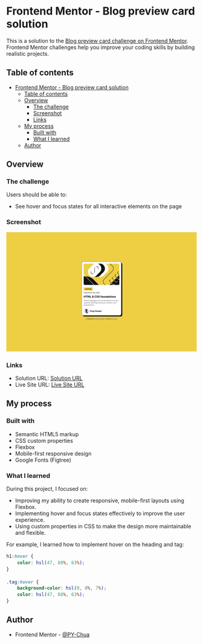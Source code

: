 # Frontend Mentor - Blog preview card solution

This is a solution to the [Blog preview card challenge on Frontend Mentor](https://www.frontendmentor.io/challenges/blog-preview-card-ckPaj01IcS). Frontend Mentor challenges help you improve your coding skills by building realistic projects. 

## Table of contents

- [Frontend Mentor - Blog preview card solution](#frontend-mentor---blog-preview-card-solution)
  - [Table of contents](#table-of-contents)
  - [Overview](#overview)
    - [The challenge](#the-challenge)
    - [Screenshot](#screenshot)
    - [Links](#links)
  - [My process](#my-process)
    - [Built with](#built-with)
    - [What I learned](#what-i-learned)
  - [Author](#author)

## Overview

### The challenge

Users should be able to:

- See hover and focus states for all interactive elements on the page

### Screenshot

![](./screenshot.png)

### Links

- Solution URL: [Solution URL](https://your-solution-url.com)
- Live Site URL: [Live Site URL](https://your-live-site-url.com)

## My process

### Built with

- Semantic HTML5 markup
- CSS custom properties
- Flexbox
- Mobile-first responsive design
- Google Fonts (Figtree)

### What I learned

During this project, I focused on:

- Improving my ability to create responsive, mobile-first layouts using Flexbox.
- Implementing hover and focus states effectively to improve the user experience.
- Using custom properties in CSS to make the design more maintainable and flexible.

For example, I learned how to implement hover on the heading and tag:

```css
h1:hover {
    color: hsl(47, 88%, 63%);
}

.tag:hover {
    background-color: hsl(0, 0%, 7%);
    color: hsl(47, 88%, 63%);
}
```

## Author

- Frontend Mentor - [@PY-Chua](https://www.frontendmentor.io/profile/PY-Chua)